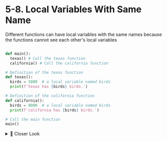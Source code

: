 # 5-8. Local Variables With Same Name

Different functions can have local variables with the same names because the functions cannot see each other's local variables

```python

def main():
  texas() # Call the texas function
  california() # Call the california function

# Definition of the texas function
def texas():
  birds = 5000  # a local variable named birds
  print(f'texas has {birds} birds.')

# Definition of the california function
def california():
  birds = 8000  # a local variable named birds
  print(f'california has {birds} birds.')

# Call the main function
main()
```

<details>
  <summary>
    🔎 Closer Look
  </summary> 
  Although there are two separate variables named birds in this program, only one of them is visible at a time because they are in different functions<br>
  When the texas function is executing, the birds variable with value 5000 is visible <br>
  When the california function is executing, the birds variable with value 8000 is visible
</details>